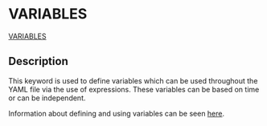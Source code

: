 # VARIABLES
 
[VARIABLES](/about/references/VARIABLES.md)

## Description
This keyword is used to define variables which can be used throughout the YAML file via the use of expressions. 
These variables can be based on time or can be independent. 

Information about defining and using variables can be seen [here](/about/modelling/setup/variables.md).